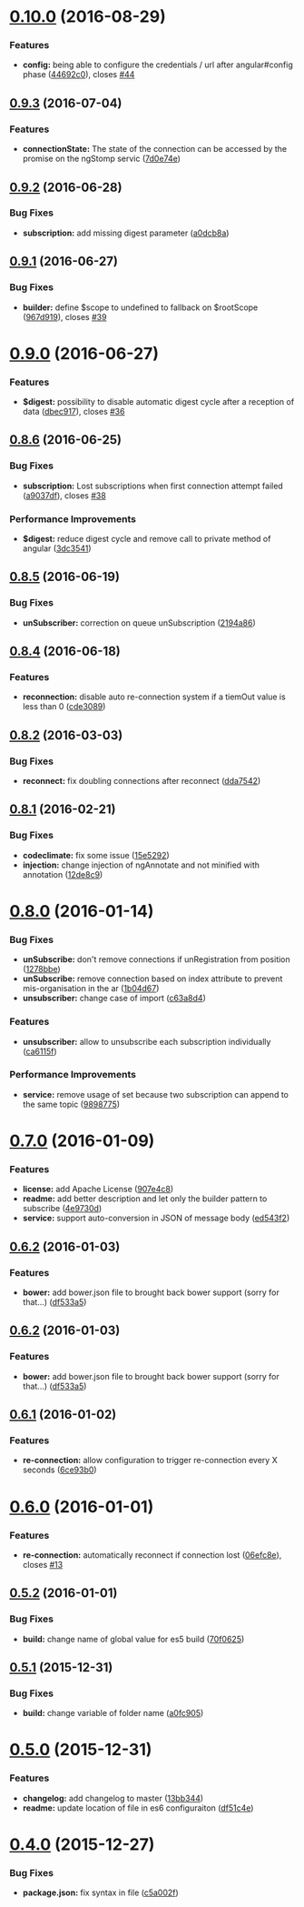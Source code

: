 <a name="0.10.0"></a>
# [0.10.0](https://github.com/davinkevin/AngularStompDK/compare/v0.9.3...v0.10.0) (2016-08-29)


### Features

* **config:** being able to configure the credentials / url after angular#config phase ([44692c0](https://github.com/davinkevin/AngularStompDK/commit/44692c0)), closes [#44](https://github.com/davinkevin/AngularStompDK/issues/44)



<a name="0.9.3"></a>
## [0.9.3](https://github.com/davinkevin/AngularStompDK/compare/v0.9.2...v0.9.3) (2016-07-04)


### Features

* **connectionState:** The state of the connection can be accessed by the promise on the ngStomp servic ([7d0e74e](https://github.com/davinkevin/AngularStompDK/commit/7d0e74e))



<a name="0.9.2"></a>
## [0.9.2](https://github.com/davinkevin/AngularStompDK/compare/v0.9.1...v0.9.2) (2016-06-28)


### Bug Fixes

* **subscription:** add missing digest parameter ([a0dcb8a](https://github.com/davinkevin/AngularStompDK/commit/a0dcb8a))



<a name="0.9.1"></a>
## [0.9.1](https://github.com/davinkevin/AngularStompDK/compare/v0.9.0...v0.9.1) (2016-06-27)


### Bug Fixes

* **builder:** define $scope to undefined to fallback on $rootScope ([967d919](https://github.com/davinkevin/AngularStompDK/commit/967d919)), closes [#39](https://github.com/davinkevin/AngularStompDK/issues/39)



<a name="0.9.0"></a>
# [0.9.0](https://github.com/davinkevin/AngularStompDK/compare/v0.8.6...v0.9.0) (2016-06-27)


### Features

* **$digest:** possibility to disable automatic digest cycle after a reception of data ([dbec917](https://github.com/davinkevin/AngularStompDK/commit/dbec917)), closes [#36](https://github.com/davinkevin/AngularStompDK/issues/36)



<a name="0.8.6"></a>
## [0.8.6](https://github.com/davinkevin/AngularStompDK/compare/v0.8.5...v0.8.6) (2016-06-25)


### Bug Fixes

* **subscription:** Lost subscriptions when first connection attempt failed ([a9037df](https://github.com/davinkevin/AngularStompDK/commit/a9037df)), closes [#38](https://github.com/davinkevin/AngularStompDK/issues/38)

### Performance Improvements

* **$digest:** reduce digest cycle and remove call to private method of angular ([3dc3541](https://github.com/davinkevin/AngularStompDK/commit/3dc3541))



<a name="0.8.5"></a>
## [0.8.5](https://github.com/davinkevin/AngularStompDK/compare/v0.8.4...v0.8.5) (2016-06-19)


### Bug Fixes

* **unSubscriber:** correction on queue unSubscription ([2194a86](https://github.com/davinkevin/AngularStompDK/commit/2194a86))



<a name="0.8.4"></a>
## [0.8.4](https://github.com/davinkevin/AngularStompDK/compare/v0.8.2...v0.8.4) (2016-06-18)


### Features

* **reconnection:** disable auto re-connection system if a tiemOut value is less than 0 ([cde3089](https://github.com/davinkevin/AngularStompDK/commit/cde3089))



<a name="0.8.2"></a>
## [0.8.2](https://github.com/davinkevin/AngularStompDK/compare/v0.8.1...v0.8.2) (2016-03-03)


### Bug Fixes

* **reconnect:** fix doubling connections after reconnect ([dda7542](https://github.com/davinkevin/AngularStompDK/commit/dda7542))



<a name="0.8.1"></a>
## [0.8.1](https://github.com/davinkevin/AngularStompDK/compare/v0.8.0...v0.8.1) (2016-02-21)


### Bug Fixes

* **codeclimate:** fix some issue ([15e5292](https://github.com/davinkevin/AngularStompDK/commit/15e5292))
* **injection:** change injection of ngAnnotate and not minified with annotation ([12de8c9](https://github.com/davinkevin/AngularStompDK/commit/12de8c9))



<a name="0.8.0"></a>
# [0.8.0](https://github.com/davinkevin/AngularStompDK/compare/v0.7.0...v0.8.0) (2016-01-14)


### Bug Fixes

* **unSubscribe:** don't remove connections if unRegistration from position ([1278bbe](https://github.com/davinkevin/AngularStompDK/commit/1278bbe))
* **unSubscribe:** remove connection based on index attribute to prevent mis-organisation in the ar ([1b04d67](https://github.com/davinkevin/AngularStompDK/commit/1b04d67))
* **unsubscriber:** change case of import ([c63a8d4](https://github.com/davinkevin/AngularStompDK/commit/c63a8d4))

### Features

* **unsubscriber:** allow to unsubscribe each subscription individually ([ca6115f](https://github.com/davinkevin/AngularStompDK/commit/ca6115f))

### Performance Improvements

* **service:** remove usage of set because two subscription can append to the same topic ([9898775](https://github.com/davinkevin/AngularStompDK/commit/9898775))



<a name="0.7.0"></a>
# [0.7.0](https://github.com/davinkevin/AngularStompDK/compare/v0.6.2...v0.7.0) (2016-01-09)


### Features

* **license:** add Apache License ([907e4c8](https://github.com/davinkevin/AngularStompDK/commit/907e4c8))
* **readme:** add better description and let only the builder pattern to subscribe ([4e9730d](https://github.com/davinkevin/AngularStompDK/commit/4e9730d))
* **service:** support auto-conversion in JSON of message body ([ed543f2](https://github.com/davinkevin/AngularStompDK/commit/ed543f2))



<a name="0.6.2"></a>
## [0.6.2](https://github.com/davinkevin/AngularStompDK/compare/v0.6.1...v0.6.2) (2016-01-03)


### Features

* **bower:** add bower.json file to brought back bower support (sorry for that...) ([df533a5](https://github.com/davinkevin/AngularStompDK/commit/df533a5))



<a name="0.6.2"></a>
## [0.6.2](https://github.com/davinkevin/AngularStompDK/compare/v0.6.1...v0.6.2) (2016-01-03)


### Features

* **bower:** add bower.json file to brought back bower support (sorry for that...) ([df533a5](https://github.com/davinkevin/AngularStompDK/commit/df533a5))



<a name="0.6.1"></a>
## [0.6.1](https://github.com/davinkevin/AngularStompDK/compare/v0.6.0...v0.6.1) (2016-01-02)


### Features

* **re-connection:** allow configuration to trigger re-connection every X seconds ([6ce93b0](https://github.com/davinkevin/AngularStompDK/commit/6ce93b0))



<a name="0.6.0"></a>
# [0.6.0](https://github.com/davinkevin/AngularStompDK/compare/v0.5.2...v0.6.0) (2016-01-01)


### Features

* **re-connection:** automatically reconnect if connection lost ([06efc8e](https://github.com/davinkevin/AngularStompDK/commit/06efc8e)), closes [#13](https://github.com/davinkevin/AngularStompDK/issues/13)



<a name="0.5.2"></a>
## [0.5.2](https://github.com/davinkevin/AngularStompDK/compare/v0.5.1...v0.5.2) (2016-01-01)


### Bug Fixes

* **build:** change name of global value for es5 build ([70f0625](https://github.com/davinkevin/AngularStompDK/commit/70f0625))



<a name="0.5.1"></a>
## [0.5.1](https://github.com/davinkevin/AngularStompDK/compare/v0.5.0...v0.5.1) (2015-12-31)


### Bug Fixes

* **build:** change variable of folder name ([a0fc905](https://github.com/davinkevin/AngularStompDK/commit/a0fc905))



<a name="0.5.0"></a>
# [0.5.0](https://github.com/davinkevin/AngularStompDK/compare/v0.4.1...v0.5.0) (2015-12-31)


### Features

* **changelog:** add changelog to master ([13bb344](https://github.com/davinkevin/AngularStompDK/commit/13bb344))
* **readme:** update location of file in es6 configuraiton ([df51c4e](https://github.com/davinkevin/AngularStompDK/commit/df51c4e))



<a name="0.4.0"></a>
# [0.4.0](https://github.com/davinkevin/AngularStompDK/compare/v0.3.4...v0.4.0) (2015-12-27)


### Bug Fixes

* **package.json:** fix syntax in file ([c5a002f](https://github.com/davinkevin/AngularStompDK/commit/c5a002f))



